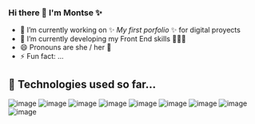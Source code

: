 ### Hi there 👋 I'm Montse ✨

- 🔭 I’m currently working on  ✨ _My first porfolio_ ✨ for digital proyects
- 🌱 I’m currently developing my Front End skills ✍🏻🤓
- 😄 Pronouns are she / her 💜
- ⚡ Fun fact: ...

## 🎯 Technologies used so far...
![image]({https://img.shields.io/badge/CSS3-1572B6?style=for-the-badge&logo=css3&logoColor=white})
![image]({https://img.shields.io/badge/HTML5-E34F26?style=for-the-badge&logo=html5&logoColor=white})
![image]({https://img.shields.io/badge/JavaScript-323330?style=for-the-badge&logo=javascript&logoColor=F7DF1E})
![image]({https://img.shields.io/badge/Canva-%2300C4CC.svg?&style=for-the-badge&logo=Canva&logoColor=white})
![image]({https://img.shields.io/badge/gimp-5C5543?style=for-the-badge&logo=gimp&logoColor=white})
![image]({https://img.shields.io/badge/Discord-5865F2?style=for-the-badge&logo=discord&logoColor=white}) 
![image]({https://img.shields.io/badge/VSCode-0078D4?style=for-the-badge&logo=visual%20studio%20code&logoColor=white})
![image]({https://img.shields.io/badge/Codecademy-FFF0E5?style=for-the-badge&logo=codecademy&logoColor=303347})
![image]({https://img.shields.io/badge/freecodecamp-27273D?style=for-the-badge&logo=freecodecamp&logoColor=white}) 




